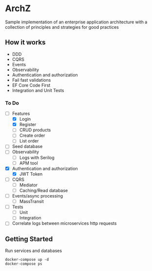 # ArchZ
Sample implementation of an enterprise application architecture with a collection of principles and strategies for good practices

## How it works

- DDD
- CQRS
- Events
- Observability
- Authentication and authorization
- Fail fast validations
- EF Core Code First
- Integration and Unit Tests

### To Do
- [ ] Features
	- [x] Login
	- [x] Register
	- [ ] CRUD products
	- [ ] Create order
	- [ ] List order
- [ ] Seed database
- [ ] Observability
	- [ ] Logs with Serilog
	- [ ] APM tool
- [x] Authentication and authorization
	- [x] JWT Token 
- [ ] CQRS
	- [ ] Mediator
	- [ ] Caching/Read database
- [ ] Events/async processing
	- [ ] MassTransit 
- [ ] Tests
	- [ ] Unit
	- [ ] Integration
- [ ] Correlate logs between microservices http requests

## Getting Started

Run services and databases
```
docker-compose up -d
docker-compose ps
```
